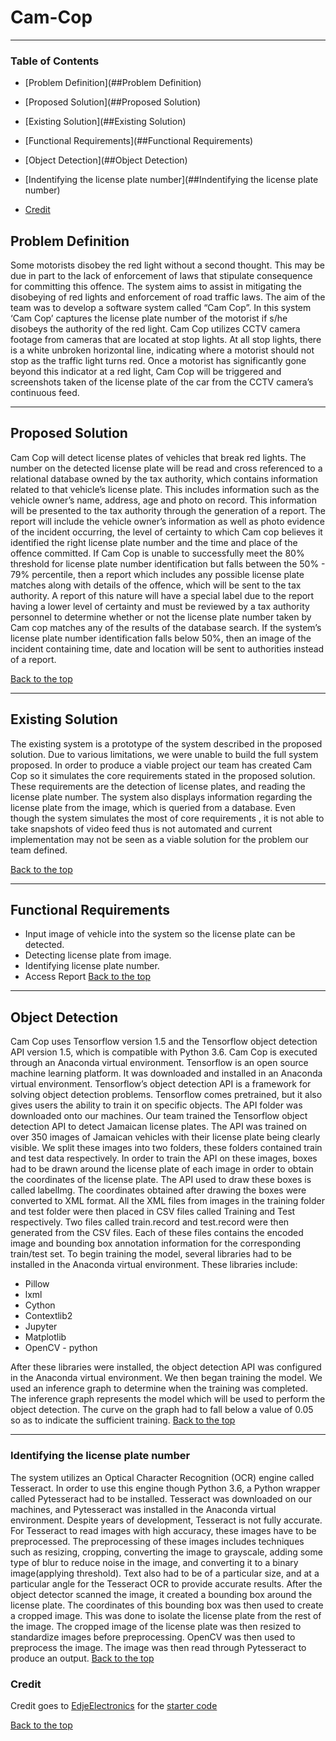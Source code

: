 # Cam-Cop
---

### Table of Contents
- [Problem Definition](##Problem Definition)

- [Proposed Solution](##Proposed Solution)

- [Existing Solution](##Existing Solution)

- [Functional Requirements](##Functional Requirements)

- [Object Detection](##Object Detection)

- [Indentifying the license plate number](##Indentifying the license plate number)

- [Credit](###Credit)


## Problem Definition
Some motorists disobey the red light without a second thought. This may be due in part to the lack of enforcement of laws that stipulate consequence for committing this offence. The system aims to assist in mitigating the disobeying of red lights and enforcement of road traffic laws. The aim of the  team was to develop a software system called “Cam Cop”. In this system ‘Cam Cop’ captures the license plate number of the motorist if s/he disobeys the authority of the red light. Cam Cop utilizes CCTV camera footage from cameras that are located at stop lights. At all stop lights, there is a white unbroken horizontal line, indicating where a motorist should not stop as the traffic light turns red. Once a motorist has significantly gone beyond this indicator at a red light, Cam Cop will be triggered and screenshots taken of the license plate of the car from the CCTV camera’s continuous feed.

---

## Proposed Solution
Cam Cop will detect license plates of vehicles that break red lights. The number on the detected license plate will be read and cross referenced to a relational database owned by the tax authority, which contains information related to that vehicle’s license plate. This includes information such as the vehicle owner’s name, address, age and photo on record. This information will be presented to the tax authority through the generation of a report. The report will include the vehicle owner’s information as well as photo evidence of the incident occurring, the level of certainty to which Cam cop believes it identified the right license plate number and the time and place of the offence committed.  If Cam Cop is unable to successfully meet the 80% threshold for license plate number identification but falls between the 50% - 79% percentile, then a report which includes any possible license plate matches along with details of the offence, which will be sent to the tax authority. A report of this nature will have a special label due to the report having a lower level of certainty and must be reviewed by a tax authority personnel to determine whether or not the license plate number taken by Cam cop matches any of the results of the database search.  If the system’s license plate number identification falls below 50%, then an image of the incident containing time, date and location will be sent to authorities instead of a report.

[Back to the top](#Cam-Cop)

---

## Existing Solution
The existing system is a prototype of the system described in the proposed solution. Due to various limitations, we were unable to build the full system proposed. In order to produce a viable project our team has created Cam Cop so it simulates the core requirements stated in the proposed solution. These requirements are the detection of license plates, and reading the license plate number. The system also displays information regarding the license plate from the image, which is queried from a database. Even though the system simulates the most of core requirements , it is  not able to take snapshots of video feed thus is not automated and current implementation may not be seen as a viable solution for the problem our team defined.

[Back to the top](#Cam-Cop)

---
## Functional Requirements
- Input image of vehicle into the system so the license plate can be detected.
- Detecting license plate from image.
- Identifying license plate number.
- Access Report
[Back to the top](#Cam-Cop)

---

## Object Detection

Cam Cop uses Tensorflow version 1.5 and the Tensorflow object detection API version 1.5, which is compatible with Python 3.6. Cam Cop is executed through an Anaconda virtual environment. Tensorflow is an open source machine learning platform. It was downloaded and installed in an Anaconda virtual environment. Tensorflow’s object detection API is a framework for solving object detection problems. Tensorflow comes pretrained, but it also gives users the ability to train it on specific objects. The API folder was downloaded onto our machines. Our team trained the Tensorflow object detection API to detect Jamaican license plates. The API was trained on over 350 images of Jamaican vehicles with their license plate being clearly visible. We split these images into two folders, these folders contained train and test data respectively.  In order to train the API on these images, boxes had to be drawn around the license plate of each image in order to obtain the coordinates of the license plate. The  API used to draw these boxes is called labelImg. The coordinates obtained after drawing the boxes were converted to XML format. All the XML files from images in the training folder and test folder were then placed in CSV files called Training and Test respectively. Two files called train.record and test.record were then generated from the CSV files. Each of these files contains the encoded image and bounding box annotation information for the corresponding train/test set. To begin training the model, several libraries had to be installed in the Anaconda virtual environment. These libraries include: 
- Pillow
- lxml
- Cython
- Contextlib2
- Jupyter
- Matplotlib
- OpenCV - python

After these libraries were installed, the object detection API was configured in the Anaconda virtual environment. We then began training the model. We used an inference graph to determine when the training was completed. The inference graph represents the model which will be used to perform the object detection. The curve on the graph had to fall below a value of 0.05 so as to indicate the sufficient training.
[Back to the top](#Cam-Cop)

---

### Identifying the license plate number

The system utilizes an Optical Character Recognition (OCR) engine called Tesseract. In order to use this engine though Python 3.6, a Python wrapper called Pytesseract had to be installed. Tesseract was downloaded on our machines, and Pytesseract was installed in the Anaconda virtual environment. Despite years of development, Tesseract is not fully accurate. For Tesseract to read images with high accuracy, these images have to be preprocessed. The preprocessing of these images includes techniques such as resizing, cropping, converting the image to grayscale, adding some type of blur to reduce noise in the image, and converting it to a binary image(applying threshold). Text also had to be of a particular size, and at a particular angle for the Tesseract OCR to provide accurate results. After the object detector scanned the image, it created a bounding box around the license plate. The coordinates of this bounding box was then used to create a cropped image. This was done to isolate the license plate from the rest of the image. The cropped image of the license plate was then resized to standardize images before preprocessing. OpenCV was then used to preprocess the image. The image was then read through Pytesseract to produce an output.
[Back to the top](#Cam-Cop)

### Credit

Credit goes to [EdjeElectronics](https://github.com/EdjeElectronics) for the [starter code](https://github.com/EdjeElectronics/TensorFlow-Object-Detection-API-Tutorial-Train-Multiple-Objects-Windows-10)

[Back to the top](#Cam-Cop)



